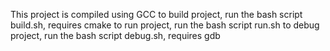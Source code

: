 This project is compiled using GCC
to build project, run the bash script build.sh, requires cmake
to run project, run the bash script run.sh
to debug project, run the bash script debug.sh, requires gdb

